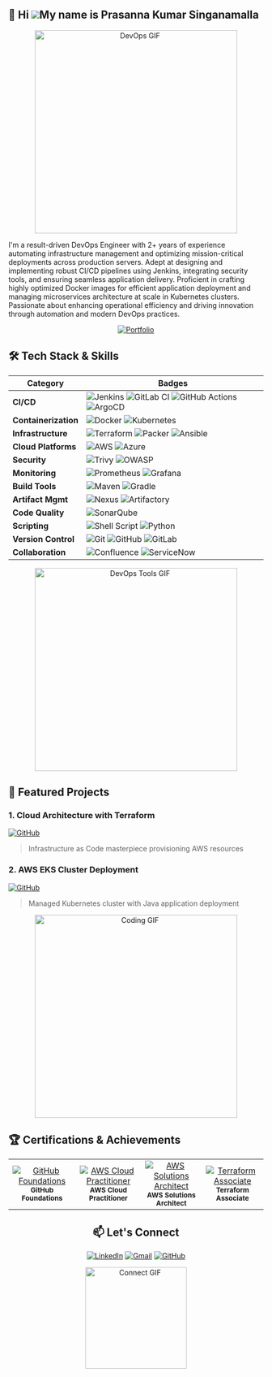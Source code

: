 ## 🚀 Hi ![](https://user-images.githubusercontent.com/18350557/176309783-0785949b-9127-417c-8b55-ab5a4333674e.gif)My name is Prasanna Kumar Singanamalla

<div align="center">
  <img src="https://media.giphy.com/media/qgQUggAC3Pfv687qPC/giphy.gif" width="400" alt="DevOps GIF">
</div>

I'm a result-driven DevOps Engineer with 2+ years of experience automating infrastructure management and optimizing mission-critical deployments across production servers. Adept at designing and implementing robust CI/CD pipelines using Jenkins, integrating security tools, and ensuring seamless application delivery. Proficient in crafting highly optimized Docker images for efficient application deployment and managing microservices architecture at scale in Kubernetes clusters. Passionate about enhancing operational efficiency and driving innovation through automation and modern DevOps practices.


<p align="center">
  <a href="https://nextgendev.site" target="_blank">
    <img src="https://img.shields.io/badge/🌐 Portfolio-0A66C2?style=for-the-badge&logo=google-chrome&logoColor=white" alt="Portfolio" />
  </a>
</p>


## 🛠️ Tech Stack & Skills

<div align="center">
    
| Category               | Badges                                                                                                                                                                                                                                                                                                                                                                                                                                                                                                                                                                                                 |
|------------------------|-------------------------------------------------------------------------------------------------------------------------------------------------------------------------------------------------------------------------------------------------------------------------------------------------------------------------------------------------------------------------------------------------------------------------------------------------------------------------------------------------------------------------------------------------------------------------------------------------------|
| **CI/CD**              | ![Jenkins](https://img.shields.io/badge/Jenkins-D24939?style=for-the-badge&logo=Jenkins&logoColor=white) ![GitLab CI](https://img.shields.io/badge/GitLab_CI-FCA121?style=for-the-badge&logo=gitlab&logoColor=white) ![GitHub Actions](https://img.shields.io/badge/GitHub_Actions-2088FF?style=for-the-badge&logo=github-actions&logoColor=white) ![ArgoCD](https://img.shields.io/badge/ArgoCD-EF7B4D?style=for-the-badge&logo=argo&logoColor=white)                                                                                                                                                  |
| **Containerization**   | ![Docker](https://img.shields.io/badge/Docker-2496ED?style=for-the-badge&logo=docker&logoColor=white) ![Kubernetes](https://img.shields.io/badge/Kubernetes-326CE5?style=for-the-badge&logo=kubernetes&logoColor=white)                                                                                                                                                           |
| **Infrastructure**     | ![Terraform](https://img.shields.io/badge/Terraform-7B42BC?style=for-the-badge&logo=terraform&logoColor=white) ![Packer](https://img.shields.io/badge/Packer-02A8EF?style=for-the-badge&logo=packer&logoColor=white) ![Ansible](https://img.shields.io/badge/Ansible-EE0000?style=for-the-badge&logo=ansible&logoColor=white)                                                                                                                                                                                                                                                                          |
| **Cloud Platforms**    | ![AWS](https://img.shields.io/badge/AWS-FF9900?style=for-the-badge&logo=amazon-aws&logoColor=white) ![Azure](https://img.shields.io/badge/Azure-0089D6?style=for-the-badge&logo=microsoft-azure&logoColor=white)                                                                                                                                                                                                                                                                                                                                                                                      |
| **Security**          | ![Trivy](https://img.shields.io/badge/Trivy-1904DA?style=for-the-badge) ![OWASP](https://img.shields.io/badge/OWASP-000000?style=for-the-badge&logo=owasp&logoColor=white)                                                                                                                                                                                                                                                                                                                                                                                                                            |
| **Monitoring**        | ![Prometheus](https://img.shields.io/badge/Prometheus-E6522C?style=for-the-badge&logo=prometheus&logoColor=white) ![Grafana](https://img.shields.io/badge/Grafana-F46800?style=for-the-badge&logo=grafana&logoColor=white)                                                                                                                                                                                                             |
| **Build Tools**       | ![Maven](https://img.shields.io/badge/Maven-C71A36?style=for-the-badge&logo=apache-maven&logoColor=white) ![Gradle](https://img.shields.io/badge/Gradle-02303A?style=for-the-badge&logo=gradle&logoColor=white)                                                                                                                                                                                                                                                                                                                                                                                       |
| **Artifact Mgmt**     | ![Nexus](https://img.shields.io/badge/Nexus-41B883?style=for-the-badge&logo=sonatype&logoColor=white) ![Artifactory](https://img.shields.io/badge/Artifactory-41B883?style=for-the-badge&logo=jfrog&logoColor=white)                                                                                                                                                                                                                                                                                                                                                                                  |
| **Code Quality**      | ![SonarQube](https://img.shields.io/badge/SonarQube-4E9BCD?style=for-the-badge&logo=sonarqube&logoColor=white)                                                                                                                                                                                                                                                                                                                                                                                                                                                                                       |
| **Scripting**         | ![Shell Script](https://img.shields.io/badge/Shell_Script-4EAA25?style=for-the-badge&logo=gnu-bash&logoColor=white) ![Python](https://img.shields.io/badge/Python-3776AB?style=for-the-badge&logo=python&logoColor=white)                                                                                                                                                                                                                                                                                                                                                                             |
| **Version Control**   | ![Git](https://img.shields.io/badge/Git-F05032?style=for-the-badge&logo=git&logoColor=white) ![GitHub](https://img.shields.io/badge/GitHub-181717?style=for-the-badge&logo=github&logoColor=white) ![GitLab](https://img.shields.io/badge/GitLab-FCA121?style=for-the-badge&logo=gitlab&logoColor=white)                                                                                                                                                                                                                                                                                               |
| **Collaboration**     | ![Confluence](https://img.shields.io/badge/Confluence-172B4D?style=for-the-badge&logo=confluence&logoColor=white) ![ServiceNow](https://img.shields.io/badge/ServiceNow-81B1D3?style=for-the-badge&logo=servicenow&logoColor=white)                                                                                                                                                                                                                                                                    |

</div>

<div align="center">
  <img src="https://media.giphy.com/media/jSKBmKkvo2dPQQtsR1/giphy.gif" width="400" alt="DevOps Tools GIF">
</div>


## 🌟 Featured Projects

### 1. Cloud Architecture with Terraform
[![GitHub](https://img.shields.io/badge/View_Project-181717?style=for-the-badge&logo=github&logoColor=white)](https://github.com/spkumar17/about_Project2.git)
> Infrastructure as Code masterpiece provisioning AWS resources

### 2. AWS EKS Cluster Deployment
[![GitHub](https://img.shields.io/badge/View_Project-181717?style=for-the-badge&logo=github&logoColor=white)](https://github.com/spkumar17/about_project1.git)
> Managed Kubernetes cluster with Java application deployment

<div align="center">
  <img src="https://media.giphy.com/media/L8K62iTDkzGX6/giphy.gif" width="400" alt="Coding GIF">
</div>

## 🏆 Certifications & Achievements

<div align="center">
  
<table>
  <tr>
    <td align="center" width="150">
      <a href="https://www.credly.com/badges/32a05e77-36cc-4826-849f-064db7d3bdb7/public_url">
        <img src="https://img.shields.io/badge/GitHub_Foundations-008CFF?style=for-the-badge&logo=github&logoColor=white&labelColor=121011" alt="GitHub Foundations">
      </a>
      <br>
      <sub><b>GitHub Foundations</b></sub>
    </td>
    <td align="center" width="150">
      <a href="https://www.credly.com/badges/1febcf31-c992-4795-85b1-a88fc453d29d/public_url">
        <img src="https://img.shields.io/badge/AWS_Cloud_Practitioner-5A6E64?style=for-the-badge&logo=amazon-aws&logoColor=white&labelColor=121011" alt="AWS Cloud Practitioner">
      </a>
      <br>
      <sub><b>AWS Cloud Practitioner</b></sub>
    </td>
    <td align="center" width="150">
      <a href="https://www.credly.com/badges/f1ab51b1-0430-4afc-a155-e4374124df4f/public_url">
        <img src="https://img.shields.io/badge/AWS_Solutions_Architect-FF9900?style=for-the-badge&logo=amazon-aws&logoColor=white&labelColor=121011" alt="AWS Solutions Architect">
      </a>
      <br>
      <sub><b>AWS Solutions Architect</b></sub>
    </td>
    <td align="center" width="150">
      <a href="https://www.credly.com/badges/4ba870d8-61eb-4ffe-af28-a2ec0bdf37b6/public_url">
        <img src="https://img.shields.io/badge/Terraform_Associate-5C4EE5?style=for-the-badge&logo=terraform&logoColor=white&labelColor=121011" alt="Terraform Associate">
      </a>
      <br>
      <sub><b>Terraform Associate</b></sub>
    </td>
  </tr>
</table>


## 📫 Let's Connect

[![LinkedIn](https://img.shields.io/badge/LinkedIn-0A66C2?style=for-the-badge&logo=linkedin&logoColor=white)](https://www.linkedin.com/in/prasanna-kumar-singanamalla/)
[![Gmail](https://img.shields.io/badge/Email-D14836?style=for-the-badge&logo=gmail&logoColor=white)](mailto:prasannakumarsinganamalla@gmail.com)
[![GitHub](https://img.shields.io/badge/GitHub-181717?style=for-the-badge&logo=github&logoColor=white)](https://github.com/spkumar17)

<div align="center">
  <img src="https://media.giphy.com/media/jRf5fsn8G6YaogAWxn/giphy.gif" width="200" alt="Connect GIF">
</div>

